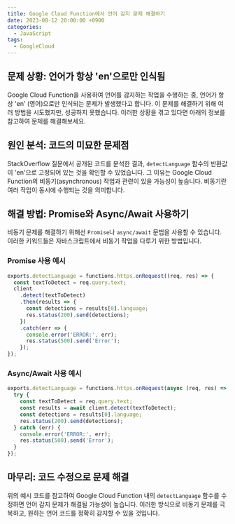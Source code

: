 ```yaml
---
title: Google Cloud Function에서 언어 감지 문제 해결하기
date: 2023-08-12 20:00:00 +0900
categories:
  - JavaScript
tags:
  - GoogleCloud
---
```


## 문제 상황: 언어가 항상 'en'으로만 인식됨

Google Cloud Function을 사용하여 언어를 감지하는 작업을 수행하는 중, 언어가 항상 'en' (영어)으로만 인식되는 문제가 발생했다고 합니다. 이 문제를 해결하기 위해 여러 방법을 시도했지만, 성공하지 못했습니다. 이러한 상황을 겪고 있다면 아래의 정보를 참고하여 문제를 해결해보세요.

## 원인 분석: 코드의 미묘한 문제점
StackOverflow 질문에서 공개된 코드를 분석한 결과, `detectLanguage` 함수의 반환값이 'en'으로 고정되어 있는 것을 확인할 수 있었습니다. 그 이유는 Google Cloud Function의 비동기(asynchronous) 작업과 관련이 있을 가능성이 높습니다. 비동기란 여러 작업이 동시에 수행되는 것을 의미합니다.

## 해결 방법: Promise와 Async/Await 사용하기

비동기 문제를 해결하기 위해선 `Promise`나 `async/await` 문법을 사용할 수 있습니다. 이러한 키워드들은 자바스크립트에서 비동기 작업을 다루기 위한 방법입니다.

### Promise 사용 예시

```javascript
exports.detectLanguage = functions.https.onRequest((req, res) => {
  const textToDetect = req.query.text;
  client
    .detect(textToDetect)
    .then(results => {
      const detections = results[0].language;
      res.status(200).send(detections);
    })
    .catch(err => {
      console.error('ERROR:', err);
      res.status(500).send('Error');
    });
});
```

### Async/Await 사용 예시

```javascript
exports.detectLanguage = functions.https.onRequest(async (req, res) => {
  try {
    const textToDetect = req.query.text;
    const results = await client.detect(textToDetect);
    const detections = results[0].language;
    res.status(200).send(detections);
  } catch (err) {
    console.error('ERROR:', err);
    res.status(500).send('Error');
  }
});
```

## 마무리: 코드 수정으로 문제 해결
위의 예시 코드를 참고하여 Google Cloud Function 내의 `detectLanguage` 함수를 수정하면 언어 감지 문제가 해결될 가능성이 높습니다. 이러한 방식으로 비동기 문제를 극복하고, 원하는 언어 코드를 정확히 감지할 수 있을 것입니다.